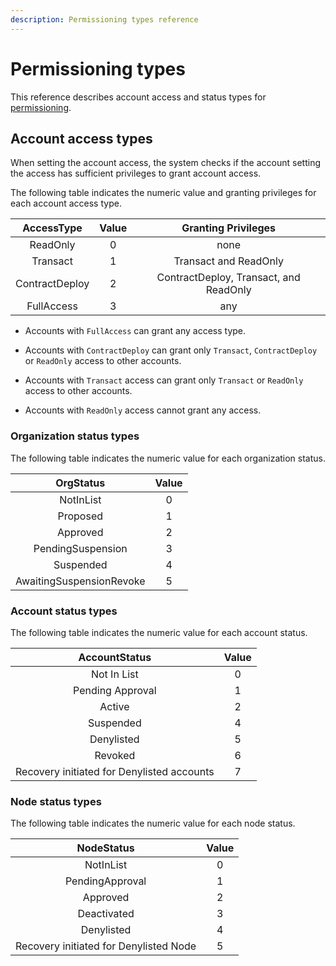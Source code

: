 ```yaml
---
description: Permissioning types reference
---
```


# Permissioning types

This reference describes account access and status types for
[permissioning](../Concepts/Permissioning/PermissionsOverview.md).

## Account access types

When setting the account access, the system checks if the account setting the access has
sufficient privileges to grant account access.

The following table indicates the numeric value and granting privileges for each account access type.

|   AccessType   | Value | Granting Privileges                    |
|:--------------:|:-----:|:--------------------------------------:|
|    ReadOnly    |   0   | none                                   |
|    Transact    |   1   | Transact and ReadOnly                  |
| ContractDeploy |   2   | ContractDeploy, Transact, and ReadOnly |
|   FullAccess   |   3   | any                                    |

* Accounts with `FullAccess` can grant any access type.

* Accounts with `ContractDeploy` can grant only `Transact`, `ContractDeploy` or `ReadOnly` access to other accounts.

* Accounts with `Transact` access can grant only `Transact` or `ReadOnly` access to other accounts.

* Accounts with `ReadOnly` access cannot grant any access.

### Organization status types

The following table indicates the numeric value for each organization status.

| OrgStatus                | Value |
| :----------------------: | :---: |
| NotInList                |     0 |
| Proposed                 |     1 |
| Approved                 |     2 |
| PendingSuspension        |     3 |
| Suspended                |     4 |
| AwaitingSuspensionRevoke |     5 |

### Account status types

The following table indicates the numeric value for each account status.

| AccountStatus                              | Value |
| :----------------------------------------: | :---: |
| Not In List                                |     0 |
| Pending Approval                           |     1 |
| Active                                     |     2 |
| Suspended                                  |     4 |
| Denylisted                                 |     5 |
| Revoked                                    |     6 |
| Recovery initiated for Denylisted accounts |     7 |

### Node status types

The following table indicates the numeric value for each node status.

| NodeStatus                             | Value |
| :------------------------------------: | :---: |
| NotInList                              |     0 |
| PendingApproval                        |     1 |
| Approved                               |     2 |
| Deactivated                            |     3 |
| Denylisted                             |     4 |
| Recovery initiated for Denylisted Node |     5 |

